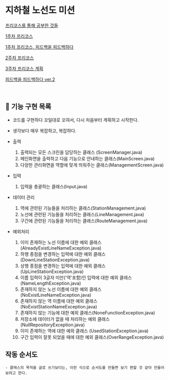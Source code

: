 # 지하철 노선도 미션
[프리코스를 통해 공부한 것들](https://www.notion.so/9186a1ce15b54fddb0c0ca0c8b99c39d)

[1주차 프리코스](https://www.notion.so/1-4c1e2bc9b4bc412a85ee72a1244ac86c)

[1주차 프리코스, 피드백을 피드백하다](https://www.notion.so/1-8b5157674d1340d7a4086641f602d542)

[2주차 프리코스](https://www.notion.so/2-b4853e276d7a42828a70f81439e97598)

[3주차 프리코스 계획](https://www.notion.so/3-8997d2c11e50483eb7d1b3d90996a3f2)

[피드백을 피드백하다 ver.2](https://www.notion.so/ver-2-2a63193924bd4deaa085ed94793d0471)

<br>

## 🚀 기능 구현 목록

 - 코드를 구현하다 꼬일대로 꼬여서, 다시 처음부터 계획하고 시작한다.
 - 생각보다 매우 복잡하고, 복잡하다.
 
 - 출력
    1. 출력되는 모든 스크린을 담당하는 클래스 (ScreenManager.java)
    2. 메인화면을 출력하고 다음 기능으로 안내하는 클래스(MainScreen.java)
    3. 다양한 관리화면을 역할에 맞게 띄워주는 클래스(ManagementScreen.java)
    
 - 입력
    1. 입력을 총괄하는 클래스(Input.java)
    
 - 데이터 관리
    1. 역에 관련된 기능들을 처리하는 클래스(StationManagement.java)
    2. 노선에 관련된 기능들을 처리하는 클래스(LineManagement.java)
    3. 구간에 관련된 기능들을 처리하는 클래스(RouteManagement.java)
    
 - 예외처리
    1. 이미 존재하는 노선 이름에 대한 예외 클래스(AlreadyExistLineNameException.java)
    2. 하행 종점을 변경하는 입력에 대한 예외 클래스(DownLineStationException.java)
    3. 상행 종점을 변경하는 입력에 대한 예외 클래스(UpLineStationException.java)
    4. 이름 입력이 3글자 미만('역'포함)인 입력에 대한 예외 클래스(NameLengthException.java)
    5. 존재하지 않는 노선 이름에 대한 예외 클래스(NoExistLineNameException.java)
    6. 존재하지 않는 역 이름에 대한 예외 클래스(NoExistStationNameException.java)
    7. 존재하지 않는 기능에 대한 예외 클래스(NoneFunctionException.java)
    8. 저장소에 데이터가 없을 때 처리하는 예외 클래스(NullRepositoryException.java)
    9. 이미 존재하는 역에 대한 예외 클래스 (UsedStationException.java)
    10. 구간 입력이 잘못 되었을 때에 대한 예외 클래스(OverRangeException.java)
    

## 작동 순서도
    - 클래스의 목적을 글로 쓰기보다는, 이런 식으로 순서도를 만들면 보기 편할 것 같아 만들어 보려고 한다.